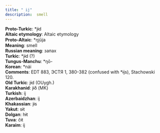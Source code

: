 ```yaml
---
title: " ij"
description:  smell
---
```


<strong>Proto-Turkic</strong>:  *jɨd<br>
<strong>Altaic etymology</strong>:  Altaic etymology<br>
<strong> Proto-Altaic</strong>:  *ŋi̯ūja<br>
<strong>Meaning</strong>:  smell<br>
<strong>Russian meaning</strong>:  запах<br>
<strong>Turkic</strong>:  *jɨd (?)<br>
<strong>Tungus-Manchu</strong>:  *ŋō-<br>
<strong>Korean</strong>:  *nái<br>
<strong>Comments</strong>:  EDT 883, ЭСТЯ 1, 380-382 (confused with *ɨjs), Stachowski 120.<br>
<strong>Old Turkic</strong>:  jɨd (OUygh.)<br>
<strong>Karakhanid</strong>:  jɨδ (MK)<br>
<strong>Turkish</strong>:  ij<br>
<strong>Azerbaidzhan</strong>:  ij<br>
<strong>Khakassian</strong>:  jɨs<br>
<strong>Yakut</strong>:  sɨt<br>
<strong>Dolgan</strong>:  hɨt<br>
<strong>Tuva</strong>:  čɨt<br>
<strong>Karaim</strong>:  ij<br>


